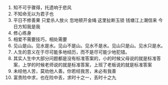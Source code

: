 1. 知不可乎骤得，托遗响于悲风
2. 不知命无以为君子也
3. 平日不修善果 只爱杀人放火 忽地顿开金绳 这里扯断玉锁 钱塘江上潮信来 今日方知我是我
4. 修心练身
5. 相爱不需要技巧，相处需要
6. 见山是山。见水是水。见山不是山。见水不是水。见山只是山。见水只是水。
7. 人生的意义在于尽可能多地经历，而不是尽可能少地犯错。
8. 其实人生中大部分问题都是没有标准答案的，小的时候父母说的就是标准答案，上学的时候老师说的就是标准答案，上班了老板说的就是标准答案
9. 未经他人苦，莫劝他人善。你若经我苦，未必有我善
10. 富贵险中求，也在险中丢，求时十之一，丢时十之九